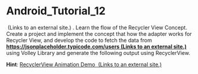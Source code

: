 # Android_Tutorial_12
<p>
<span class="screenreader-only">&nbsp;(Links to an external site.)</span>
</a>. Learn the flow of the Recycler View Concept. Create a project and implement the concept that how the adapter works for Recycler View, and develop the code to fetch the data from <strong><a href="https://jsonplaceholder.typicode.com/users" class="external" target="_blank" rel="noreferrer noopener"><span>https://jsonplaceholder.typicode.com/users</span><span aria-hidden="true" class="ui-icon ui-icon-extlink ui-icon-inline" title="Links to an external site."></span><span class="screenreader-only">&nbsp;(Links to an external site.)</span></a></strong> using Volley Library and generate the following output using RecyclerView.</p>
<p><strong>Hint</strong>: <a href="https://proandroiddev.com/enter-animation-using-recyclerview-and-layoutanimation-part-1-list-75a874a5d213" class="external" target="_blank" rel="noreferrer noopener"><span>RecyclerView Animation Demo </span><span aria-hidden="true" class="ui-icon ui-icon-extlink ui-icon-inline" title="Links to an external site."></span><span class="screenreader-only">&nbsp;(Links to an external site.)</span></a></p>
